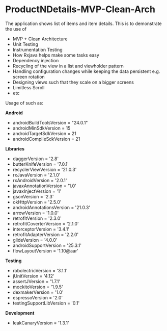 # ProductNDetails-MVP-Clean-Arch

The application shows list of items and item details. 
This is to demonstrate the use of

* MVP + Clean Architecture
* Unit Testing
* Instrumentation Testing
* How Rxjava helps make some tasks easy
* Dependency injection
* Recycling of the view in a list and viewholder pattern
* Handling configuration changes while keeping the data persistent e.g. screen rotation
* Designing views such that they scale on a bigger screens
* Limitless Scroll
* etc

Usage of such as:

**Android**
  * androidBuildToolsVersion = "24.0.1"
  * androidMinSdkVersion = 15
  * androidTargetSdkVersion = 21
  * androidCompileSdkVersion = 21

**Libraries**
  * daggerVersion = '2.8'
  * butterKnifeVersion = '7.0.1'
  * recyclerViewVersion = '21.0.3'
  * rxJavaVersion = '2.1.0'
  * rxAndroidVersion = '2.0.1'
  * javaxAnnotationVersion = '1.0'
  * javaxInjectVersion = '1'
  * gsonVersion = '2.3'
  * okHttpVersion = '2.5.0'
  * androidAnnotationsVersion = '21.0.3'
  * arrowVersion = '1.0.0'
  * retrofitVersion = '2.3.0'
  * retrofitCoverterVersion = '2.1.0'
  * interceptorVersion = '3.4.1'
  * retrofitAdapterVersion = '2.2.0'
  * glideVersion = '4.0.0'
  * androidSupportVersion = '25.3.1'
  * flowLayoutVersion = '1.10@aar'

**Testing**
  * robolectricVersion = '3.1.1'
  * jUnitVersion = '4.12'
  * assertJVersion = '1.7.1'
  * mockitoVersion = '1.9.5'
  * dexmakerVersion = '1.0'
  * espressoVersion = '2.0'
  * testingSupportLibVersion = '0.1'

**Development**
  * leakCanaryVersion = '1.3.1'
